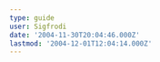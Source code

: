 ```yaml
---
type: guide
user: Sigfrodi
date: '2004-11-30T20:04:46.000Z'
lastmod: '2004-12-01T12:04:14.000Z'
---
```



